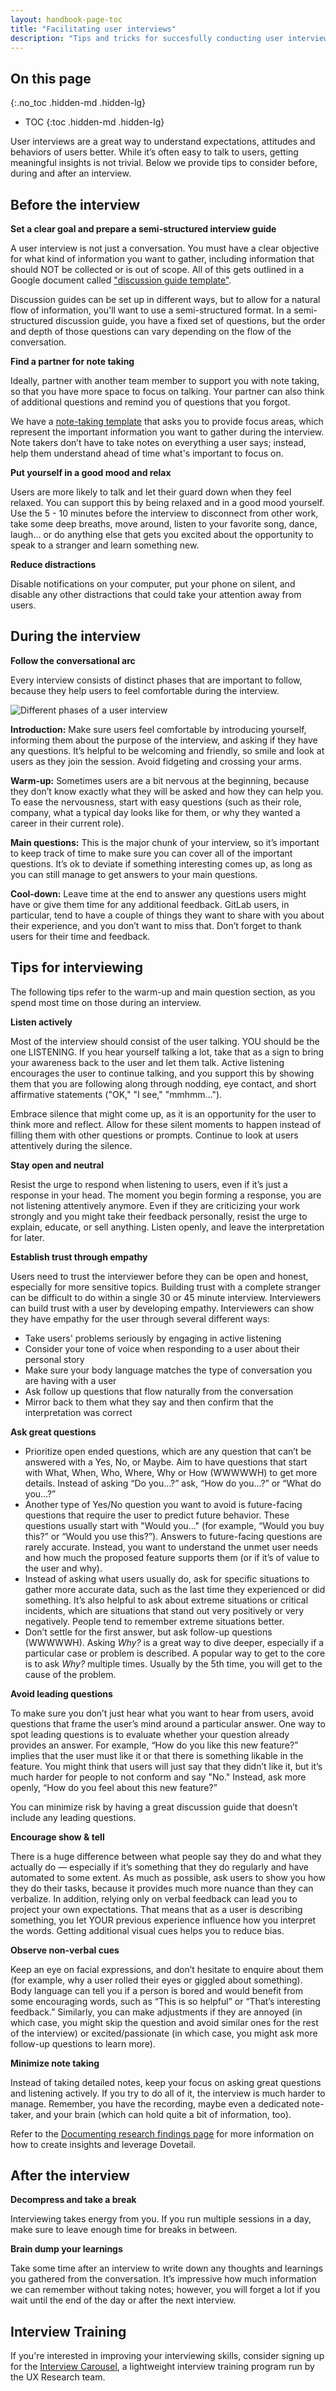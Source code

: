 ```yaml
---
layout: handbook-page-toc
title: "Facilitating user interviews"
description: "Tips and tricks for succesfully conducting user interviews."
---
```


## On this page
{:.no_toc .hidden-md .hidden-lg}

- TOC
{:toc .hidden-md .hidden-lg}

User interviews are a great way to understand expectations, attitudes and behaviors of users better. While it’s often easy to talk to users, getting meaningful insights is not trivial. Below we provide tips to consider before, during and after an interview.

## Before the interview

**Set a clear goal and prepare a semi-structured interview guide**

A user interview is not just a conversation. You must have a clear objective for what kind of information you want to gather, including information that should NOT be collected or is out of scope. All of this gets outlined in a Google document called ["discussion guide template"](https://docs.google.com/document/d/1ERpTsQs7vcKKHLFZ5qoTukUFFA1sdazaFzknsX0Ju5Q/copy). 

Discussion guides can be set up in different ways, but to allow for a natural flow of information, you'll want to use a semi-structured format. In a semi-structured discussion guide, you have a fixed set of questions, but the order and depth of those questions can vary depending on the flow of the conversation.

**Find a partner for note taking**

Ideally, partner with another team member to support you with note taking, so that you have more space to focus on talking. Your partner can also think of additional questions and remind you of questions that you forgot. 

We have a [note-taking template](https://docs.google.com/spreadsheets/d/1hnIqg-fnCYW2XKHR8RBsO3cYLSMEZy2xUKmbiUluAY0/copy) that asks you to provide focus areas, which represent the important information you want to gather during the interview. Note takers don’t have to take notes on everything a user says; instead, help them understand ahead of time what's important to focus on.

**Put yourself in a good mood and relax**

Users are more likely to talk and let their guard down when they feel relaxed. You can support this by being relaxed and in a good mood yourself. Use the 5 - 10 minutes before the interview to disconnect from other work, take some deep breaths, move around, listen to your favorite song, dance, laugh… or do anything else that gets you excited about the opportunity to speak to a stranger and learn something new.

**Reduce distractions**

Disable notifications on your computer, put your phone on silent, and disable any other distractions that could take your attention away from users.

## During the interview

**Follow the conversational arc**

Every interview consists of distinct phases that are important to follow, because they help users to feel comfortable during the interview.

<img src='interview_arch.png' ALT='Different phases of a user interview'>

**Introduction:** Make sure users feel comfortable by introducing yourself, informing them about the purpose of the interview, and asking if they have any questions. It’s helpful to be welcoming and friendly, so smile and look at users as they join the session. Avoid fidgeting and crossing your arms. 

**Warm-up:** Sometimes users are a bit nervous at the beginning, because they don’t know exactly what they will be asked and how they can help you. To ease the nervousness, start with easy questions (such as their role, company, what a typical day looks like for them, or why they wanted a career in their current role). 

**Main questions:** This is the major chunk of your interview, so it’s important to keep track of time to make sure you can cover all of the important questions. It’s ok to deviate if something interesting comes up, as long as you can still manage to get answers to your main questions.

**Cool-down:** Leave time at the end to answer any questions users might have or give them time for any additional feedback. GitLab users, in particular, tend to have a couple of things they want to share with you about their experience, and you don’t want to miss that. Don’t forget to thank users for their time and feedback.

## Tips for interviewing

The following tips refer to the warm-up and main question section, as you spend most time on those during an interview.

**Listen actively**

Most of the interview should consist of the user talking. YOU should be the one LISTENING. If you hear yourself talking a lot, take that as a sign to bring your awareness back to the user and let them talk. Active listening encourages the user to continue talking, and you support this by showing them that you are following along through nodding, eye contact, and short affirmative statements ("OK," "I see," "mmhmm…"). 

Embrace silence that might come up, as it is an opportunity for the user to think more and reflect. Allow for these silent moments to happen instead of filling them with other questions or prompts. Continue to look at users attentively during the silence. 

**Stay open and neutral**

Resist the urge to respond when listening to users, even if it’s just a response in your head. The moment you begin forming a response, you are not listening attentively anymore. Even if they are criticizing your work strongly and you might take their feedback personally, resist the urge to explain, educate, or sell anything. Listen openly, and leave the interpretation for later.

**Establish trust through empathy**

Users need to trust the interviewer before they can be open and honest, especially for more sensitive topics. Building trust with a complete stranger can be difficult to do within a single 30 or 45 minute interview. Interviewers can build trust with a user by developing empathy. Interviewers can show they have empathy for the user through several different ways:

- Take users' problems seriously by engaging in active listening
- Consider your tone of voice when responding to a user about their personal story 
- Make sure your body language matches the type of conversation you are having with a user
- Ask follow up questions that flow naturally from the conversation
- Mirror back to them what they say and then confirm that the interpretation was correct 

**Ask great questions**

- Prioritize open ended questions, which are any question that can’t be answered with a Yes, No, or Maybe. Aim to have questions that start with What, When, Who, Where, Why or How (WWWWWH) to get more details. Instead of asking “Do you…?”  ask, “How do you…?” or “What do you…?” 
- Another type of Yes/No question you want to avoid is future-facing questions that require the user to predict future behavior. These questions usually start with "Would you..." (for example, “Would you buy this?” or “Would you use this?”). Answers to future-facing questions are rarely accurate. Instead, you want to understand the unmet user needs and how much the proposed feature supports them (or if it’s of value to the user and why). 
- Instead of asking what users usually do, ask for specific situations to gather more accurate data, such as the last time they experienced or did something. It’s also helpful to ask about extreme situations or critical incidents, which are situations that stand out very positively or very negatively. People tend to remember extreme situations better. 
- Don’t settle for the first answer, but ask follow-up questions (WWWWWH). Asking _Why?_ is a great way to dive deeper, especially if a particular case or problem is described. A popular way to get to the core is to ask _Why?_ multiple times. Usually by the 5th time, you will get to the cause of the problem.

**Avoid leading questions**

To make sure you don’t just hear what you want to hear from users, avoid questions that frame the user’s mind around a particular answer. One way to spot leading questions is to evaluate whether your question already provides an answer. For example, “How do you like this new feature?” implies that the user must like it or that there is something likable in the feature. You might think that users will just say that they didn’t like it, but it’s much harder for people to not conform and say "No." Instead, ask more openly, “How do you feel about this new feature?”

You can minimize risk by having a great discussion guide that doesn’t include any leading questions.

**Encourage show & tell**

There is a huge difference between what people say they do and what they actually do &mdash; especially if it’s something that they do regularly and have automated to some extent. As much as possible, ask users to show you how they do their tasks, because it provides much more nuance than they can verbalize. 
In addition, relying only on verbal feedback can lead you to project your own expectations. That means that as a user is describing something, you let YOUR previous experience influence how you interpret the words. Getting additional visual cues helps you to reduce bias.

**Observe non-verbal cues**

Keep an eye on facial expressions, and don’t hesitate to enquire about them (for example, why a user rolled their eyes or giggled about something). Body language can tell you if a person is bored and would benefit from some encouraging words, such as “This is so helpful” or “That’s interesting feedback.” Similarly, you can make adjustments if they are annoyed (in which case, you might skip the question and avoid similar ones for the rest of the interview) or excited/passionate (in which case, you might ask more follow-up questions to learn more). 

**Minimize note taking**

Instead of taking detailed notes, keep your focus on asking great questions and listening actively. If you try to do all of it, the interview is much harder to manage. Remember, you have the recording, maybe even a dedicated note-taker, and your brain (which can hold quite a bit of information, too).

Refer to the [Documenting research findings page](/handbook/product/ux/dovetail/) for more information on how to create insights and leverage Dovetail. 

## After the interview

**Decompress and take a break**

Interviewing takes energy from you. If you run multiple sessions in a day, make sure to leave enough time for breaks in between. 

**Brain dump your learnings**

Take some time after an interview to write down any thoughts and learnings you gathered from the conversation. It’s impressive how much information we can remember without taking notes; however, you will forget a lot if you wait until the end of the day or after the next interview.

## Interview Training

If you're interested in improving your interviewing skills, consider signing up for the [Interview Carousel](/handbook/product/ux/ux-research-training/interview-carousel/), a lightweight interview training program run by the UX Research team. 
